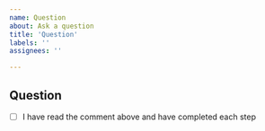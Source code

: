 ```yaml
---
name: Question
about: Ask a question
title: 'Question'
labels: ''
assignees: ''

---
```


<!--
# Issue template

Thanks for opening an issue

## Step one - Check for duplicated issues

Have you searched for this issue or similar issue? Be sure to searched closed
issues too. If you find an issue and have anything to add, please do

## Step two - Create a suitable title

Aim to provide a descriptive title. eg. a title such as 'Bug: searching foo
causes crash' would be preferred to 'crash'

Start the title with the type of issue: Question|Bug|Feature

## Step three - Fill out the template below
Delete unused headers

-->

## Question
- [ ] I have read the comment above and have completed each step
